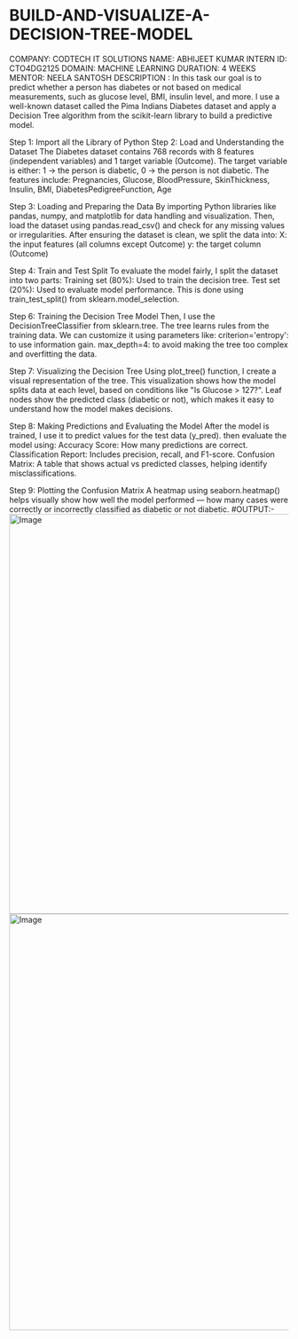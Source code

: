 # BUILD-AND-VISUALIZE-A-DECISION-TREE-MODEL
COMPANY: CODTECH IT SOLUTIONS
NAME: ABHIJEET KUMAR
INTERN ID: CTO4DG2125
DOMAIN: MACHINE LEARNING
DURATION: 4 WEEKS
MENTOR: NEELA SANTOSH
DESCRIPTION : 
In this task our goal is to predict whether a person has diabetes or not based on medical measurements, such as glucose level, BMI, insulin level, and more. I use a well-known dataset called the Pima Indians Diabetes dataset and apply a Decision Tree algorithm from the scikit-learn library to build a predictive model.

Step 1: Import all the Library of Python
Step 2: Load and Understanding the Dataset
The Diabetes dataset contains 768 records with 8 features (independent variables) and 1 target variable (Outcome). The target variable is either:
1 → the person is diabetic, 0 → the person is not diabetic.
The features include:
Pregnancies, Glucose, BloodPressure, SkinThickness, Insulin, BMI, DiabetesPedigreeFunction, Age

Step 3: Loading and Preparing the Data
By importing Python libraries like pandas, numpy, and matplotlib for data handling and visualization.
Then, load the dataset using pandas.read_csv() and check for any missing values or irregularities.
After ensuring the dataset is clean, we split the data into:
X: the input features (all columns except Outcome)
y: the target column (Outcome)

Step 4: Train and Test Split
To evaluate the model fairly, I split the dataset into two parts:
Training set (80%): Used to train the decision tree.
Test set (20%): Used to evaluate model performance.
This is done using train_test_split() from sklearn.model_selection.

Step 6: Training the Decision Tree Model
Then, I use the DecisionTreeClassifier from sklearn.tree. 
The tree learns rules from the training data. We can customize it using parameters like:
criterion='entropy': to use information gain.
max_depth=4: to avoid making the tree too complex and overfitting the data.

Step 7: Visualizing the Decision Tree
Using plot_tree() function, I create a visual representation of the tree.
This visualization shows how the model splits data at each level, based on conditions like "Is Glucose > 127?". 
Leaf nodes show the predicted class (diabetic or not), which makes it easy to understand how the model makes decisions.

 Step 8:  Making Predictions and Evaluating the Model
After the model is trained, I use it to predict values for the test data (y_pred). then evaluate the model using:
Accuracy Score: How many predictions are correct.
Classification Report: Includes precision, recall, and F1-score.
Confusion Matrix: A table that shows actual vs predicted classes, helping identify misclassifications.

Step 9: Plotting the Confusion Matrix
A heatmap using seaborn.heatmap() helps visually show how well the model performed — 
how many cases were correctly or incorrectly classified as diabetic or not diabetic.
#OUTPUT:-
<img width="1716" height="721" alt="Image" src="https://github.com/user-attachments/assets/a5dac6a2-e757-4918-a1d4-4b259e19155a" />
<img width="1192" height="751" alt="Image" src="https://github.com/user-attachments/assets/a7cbfb48-2181-482f-b65e-925722b43833" />
